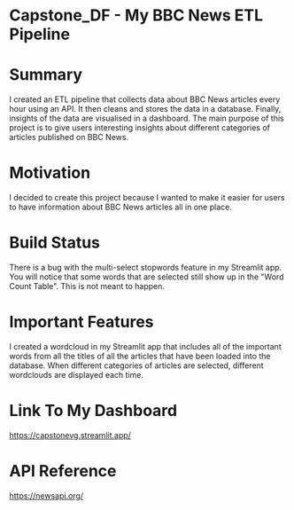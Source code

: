 # Capstone_DF - My BBC News ETL Pipeline

# Summary
I created an ETL pipeline that collects data about BBC News articles every hour using an API. It then cleans and stores the data in a database. Finally, insights of the data are visualised in a dashboard. The main purpose of this project is to give users interesting insights about different categories of articles published on BBC News.

# Motivation
I decided to create this project because I wanted to make it easier for users to have information about BBC News articles all in one place.

# Build Status
There is a bug with the multi-select stopwords feature in my Streamlit app. You will notice that some words that are selected still show up in the "Word Count Table". This is not meant to happen.

# Important Features
I created a wordcloud in my Streamlit app that includes all of the important words from all the titles of all the articles that have been loaded into the database. When different categories of articles are selected, different wordclouds are displayed each time.

# Link To My Dashboard
https://capstonevg.streamlit.app/

# API Reference
https://newsapi.org/
